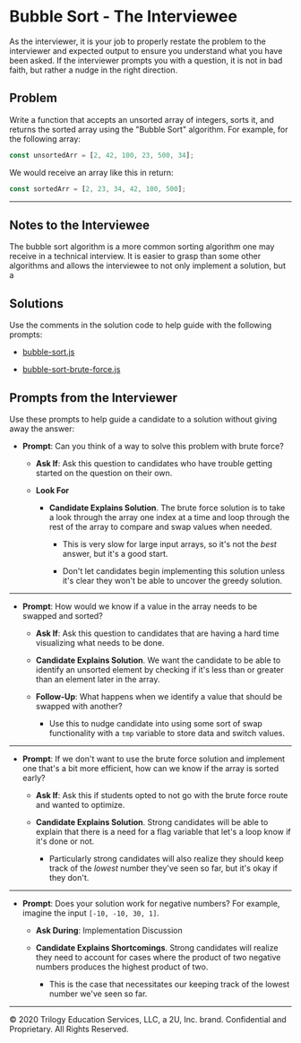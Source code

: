 # Bubble Sort - The Interviewee

As the interviewer, it is your job to properly restate the problem to the interviewer and expected output to ensure you understand what you have been asked. If the interviewer prompts you with a question, it is not in bad faith, but rather a nudge in the right direction. 

## Problem

Write a function that accepts an unsorted array of integers, sorts it, and returns the sorted array using the "Bubble Sort" algorithm. For example, for the following array:

```js
const unsortedArr = [2, 42, 100, 23, 500, 34];
```

We would receive an array like this in return:

```js
const sortedArr = [2, 23, 34, 42, 100, 500];
```

- - - 

## Notes to the Interviewee

The bubble sort algorithm is a more common sorting algorithm one may receive in a technical interview. It is easier to grasp than some other algorithms and allows the interviewee to not only implement a solution, but a

## Solutions

Use the comments in the solution code to help guide with the following prompts:

* [bubble-sort.js](./bubble-sort.js)

* [bubble-sort-brute-force.js](./bubble-sort-brute-force.js)

## Prompts from the Interviewer

Use these prompts to help guide a candidate to a solution without giving away the answer:

* **Prompt**: Can you think of a way to solve this problem with brute force?

  * **Ask If**: Ask this question to candidates who have trouble getting started on the question on their own.

  * **Look For**

    * **Candidate Explains Solution**. The brute force solution is to take a look through the array one index at a time and loop through the rest of the array to compare and swap values when needed.

      * This is very slow for large input arrays, so it's not the _best_ answer, but it's a good start.

      * Don't let candidates begin implementing this solution unless it's clear they won't be able to uncover the greedy solution.

- - -

* **Prompt**: How would we know if a value in the array needs to be swapped and sorted?

  * **Ask If**: Ask this question to candidates that are having a hard time visualizing what needs to be done.

  * **Candidate Explains Solution**. We want the candidate to be able to identify an unsorted element by checking if it's less than or greater than an element later in the array.

  * **Follow-Up**: What happens when we identify a value that should be swapped with another?

    * Use this to nudge candidate into using some sort of swap functionality with a `tmp` variable to store data and switch values.

- - -

* **Prompt**: If we don't want to use the brute force solution and implement one that's a bit more efficient, how can we know if the array is sorted early?

    * **Ask If**: Ask this if students opted to not go with the brute force route and wanted to optimize.

  * **Candidate Explains Solution**. Strong candidates will be able to explain that there is a need for a flag variable that let's a loop know if it's done or not. 

    * Particularly strong candidates will also realize they should keep track of the _lowest_ number they've seen so far, but it's okay if they don't.

- - -

* **Prompt**: Does your solution work for negative numbers? For example, imagine the input `[-10, -10, 30, 1]`.

  * **Ask During**: Implementation Discussion

  * **Candidate Explains Shortcomings**. Strong candidates will realize they need to account for cases where the product of two negative numbers produces the highest product of two.

    * This is the case that necessitates our keeping track of the lowest number we've seen so far.

- - -
© 2020 Trilogy Education Services, LLC, a 2U, Inc. brand. Confidential and Proprietary. All Rights Reserved.
